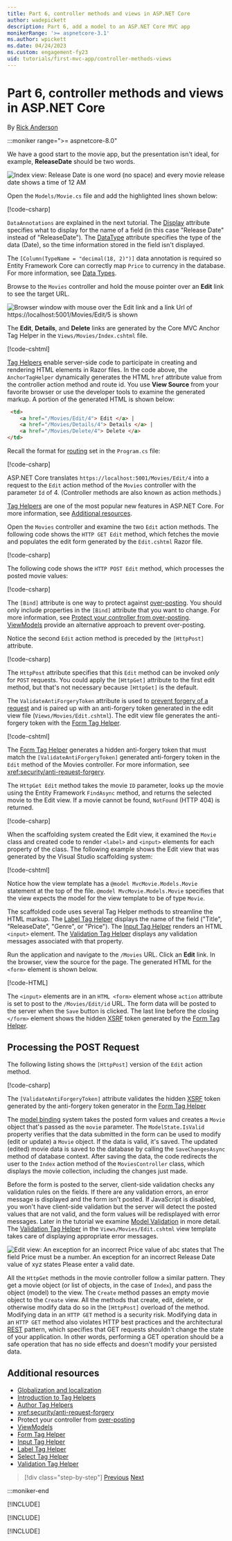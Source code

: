 ```yaml
---
title: Part 6, controller methods and views in ASP.NET Core
author: wadepickett
description: Part 6, add a model to an ASP.NET Core MVC app
monikerRange: '>= aspnetcore-3.1'
ms.author: wpickett
ms.date: 04/24/2023
ms.custom: engagement-fy23
uid: tutorials/first-mvc-app/controller-methods-views
---
```


# Part 6, controller methods and views in ASP.NET Core

By [Rick Anderson](https://twitter.com/RickAndMSFT)

:::moniker range=">= aspnetcore-8.0"

We have a good start to the movie app, but the presentation isn't ideal, for example, **ReleaseDate** should be two words.

![Index view: Release Date is one word (no space) and every movie release date shows a time of 12 AM](~/tutorials/first-mvc-app/working-with-sql/_static/m80.png)

Open the `Models/Movie.cs` file and add the highlighted lines shown below:

[!code-csharp[](~/tutorials/first-mvc-app/start-mvc/sample/mvcmovie80/Models/Movie.cs?name=Second&highlight=2,3,12-13,16)]

`DataAnnotations` are explained in the next tutorial. The [Display](xref:System.ComponentModel.DataAnnotations.DisplayAttribute) attribute specifies what to display for the name of a field (in this case "Release Date" instead of "ReleaseDate"). The [DataType](xref:System.ComponentModel.DataAnnotations.DataTypeAttribute) attribute specifies the type of the data (Date), so the time information stored in the field isn't displayed.

The `[Column(TypeName = "decimal(18, 2)")]` data annotation is required so Entity Framework Core can correctly map `Price` to currency in the database. For more information, see [Data Types](/ef/core/modeling/relational/data-types).

Browse to the `Movies` controller and hold the mouse pointer over an **Edit** link to see the target URL.

![Browser window with mouse over the Edit link and a link Url of https://localhost:5001/Movies/Edit/5 is shown](~/tutorials/first-mvc-app/controller-methods-views/_static/edit80.png)

The **Edit**, **Details**, and **Delete** links are generated by the Core MVC Anchor Tag Helper in the `Views/Movies/Index.cshtml` file.

[!code-cshtml[](~/tutorials/first-mvc-app/start-mvc/sample/MvcMovie60/Views/Movies/IndexOriginal.cshtml?highlight=1-3&range=46-50)]

[Tag Helpers](xref:mvc/views/tag-helpers/intro) enable server-side code to participate in creating and rendering HTML elements in Razor files. In the code above, the `AnchorTagHelper` dynamically generates the HTML `href` attribute value from the controller action method and route id. You use **View Source** from your favorite browser or use the developer tools to examine the generated markup. A portion of the generated HTML is shown below:

```html
 <td>
    <a href="/Movies/Edit/4"> Edit </a> |
    <a href="/Movies/Details/4"> Details </a> |
    <a href="/Movies/Delete/4"> Delete </a>
</td>
```

Recall the format for [routing](xref:mvc/controllers/routing) set in the `Program.cs` file:

[!code-csharp[](~/tutorials/first-mvc-app/start-mvc/sample/MvcMovie60/Program.cs?name=MapControllerRoute&highlight=3)]

ASP.NET Core translates `https://localhost:5001/Movies/Edit/4` into a request to the `Edit` action method of the `Movies` controller with the parameter `Id` of 4. (Controller methods are also known as action methods.)

[Tag Helpers](xref:mvc/views/tag-helpers/intro) are one of the most popular new features in ASP.NET Core. For more information, see [Additional resources](#additional-resources).

<a name="get-post"></a>

Open the `Movies` controller and examine the two `Edit` action methods. The following code shows the `HTTP GET Edit` method, which fetches the movie and populates the edit form generated by the `Edit.cshtml` Razor file.

[!code-csharp[](~/tutorials/first-mvc-app/start-mvc/sample/MvcMovie60/Controllers/MoviesController.cs?name=EditGet)]

The following code shows the `HTTP POST Edit` method, which processes the posted movie values:

[!code-csharp[](~/tutorials/first-mvc-app/start-mvc/sample/MvcMovie60/Controllers/MoviesController.cs?name=EditPost)]

The `[Bind]` attribute is one way to protect against [over-posting](/aspnet/mvc/overview/getting-started/getting-started-with-ef-using-mvc/implementing-basic-crud-functionality-with-the-entity-framework-in-asp-net-mvc-application#overpost). You should only include properties in the `[Bind]` attribute that you want to change. For more information, see [Protect your controller from over-posting](/aspnet/mvc/overview/getting-started/getting-started-with-ef-using-mvc/implementing-basic-crud-functionality-with-the-entity-framework-in-asp-net-mvc-application). [ViewModels](https://rachelappel.com/use-viewmodels-to-manage-data-amp-organize-code-in-asp-net-mvc-applications/) provide an alternative approach to prevent over-posting.

Notice the second `Edit` action method is preceded by the `[HttpPost]` attribute.

[!code-csharp[](~/tutorials/first-mvc-app/start-mvc/sample/MvcMovie60/Controllers/MoviesController.cs?name=EditPost&highlight=4)]

The `HttpPost` attribute specifies that this `Edit` method can be invoked *only* for `POST` requests. You could apply the `[HttpGet]` attribute to the first edit method, but that's not necessary because `[HttpGet]` is the default.

The `ValidateAntiForgeryToken` attribute is used to [prevent forgery of a request](xref:security/anti-request-forgery) and is paired up with an anti-forgery token generated in the edit view file (`Views/Movies/Edit.cshtml`). The edit view file generates the anti-forgery token with the [Form Tag Helper](xref:mvc/views/working-with-forms).

[!code-cshtml[](~/tutorials/first-mvc-app/start-mvc/sample/MvcMovie60/Views/Movies/EditOriginal.cshtml?range=13)]

The [Form Tag Helper](xref:mvc/views/working-with-forms) generates a hidden anti-forgery token that must match the `[ValidateAntiForgeryToken]` generated anti-forgery token in the `Edit` method of the Movies controller. For more information, see <xref:security/anti-request-forgery>.

The `HttpGet Edit` method takes the movie `ID` parameter, looks up the movie using the Entity Framework `FindAsync` method, and returns the selected movie to the Edit view. If a movie cannot be found, `NotFound` (HTTP 404) is returned.

[!code-csharp[](~/tutorials/first-mvc-app/start-mvc/sample/MvcMovie60/Controllers/MoviesController.cs?name=EditGet)]

When the scaffolding system created the Edit view, it examined the `Movie` class and created code to render `<label>` and `<input>` elements for each property of the class. The following example shows the Edit view that was generated by the Visual Studio scaffolding system:

[!code-cshtml[](~/tutorials/first-mvc-app/start-mvc/sample/MvcMovie60/Views/Movies/EditOriginal.cshtml)]

Notice how the view template has a `@model MvcMovie.Models.Movie` statement at the top of the file. `@model MvcMovie.Models.Movie` specifies that the view expects the model for the view template to be of type `Movie`.

The scaffolded code uses several Tag Helper methods to streamline the HTML markup. The [Label Tag Helper](xref:mvc/views/working-with-forms) displays the name of the field ("Title", "ReleaseDate", "Genre", or "Price"). The [Input Tag Helper](xref:mvc/views/working-with-forms) renders an HTML `<input>` element. The [Validation Tag Helper](xref:mvc/views/working-with-forms) displays any validation messages associated with that property.

Run the application and navigate to the `/Movies` URL. Click an **Edit** link. In the browser, view the source for the page. The generated HTML for the `<form>` element is shown below.

[!code-HTML[](~/tutorials/first-mvc-app/start-mvc/sample/MvcMovie80/Views/Shared/edit_view_source.html?highlight=1,6,10,17,24,28)]

The `<input>` elements are in an `HTML <form>` element whose `action` attribute is set to post to the `/Movies/Edit/id` URL. The form data will be posted to the server when the `Save` button is clicked. The last line before the closing `</form>` element shows the hidden [XSRF](xref:security/anti-request-forgery) token generated by the [Form Tag Helper](xref:mvc/views/working-with-forms).

## Processing the POST Request

The following listing shows the `[HttpPost]` version of the `Edit` action method.

[!code-csharp[](~/tutorials/first-mvc-app/start-mvc/sample/MvcMovie60/Controllers/MoviesController.cs?name=EditPost)]

The `[ValidateAntiForgeryToken]` attribute validates the hidden [XSRF](xref:security/anti-request-forgery) token generated by the anti-forgery token generator in the [Form Tag Helper](xref:mvc/views/working-with-forms)

The [model binding](xref:mvc/models/model-binding) system takes the posted form values and creates a `Movie` object that's passed as the `movie` parameter. The `ModelState.IsValid` property verifies that the data submitted in the form can be used to modify (edit or update) a `Movie` object. If the data is valid, it's saved. The updated (edited) movie data is saved to the database by calling the `SaveChangesAsync` method of database context. After saving the data, the code redirects the user to the `Index` action method of the `MoviesController` class, which displays the movie collection, including the changes just made.

Before the form is posted to the server, client-side validation checks any validation rules on the fields. If there are any validation errors, an error message is displayed and the form isn't posted. If JavaScript is disabled, you won't have client-side validation but the server will detect the posted values that are not valid, and the form values will be redisplayed with error messages. Later in the tutorial we examine [Model Validation](xref:mvc/models/validation) in more detail. The [Validation Tag Helper](xref:mvc/views/working-with-forms) in the `Views/Movies/Edit.cshtml` view template takes care of displaying appropriate error messages.

![Edit view: An exception for an incorrect Price value of abc states that The field Price must be a number. An exception for an incorrect Release Date value of xyz states Please enter a valid date.](~/tutorials/first-mvc-app/controller-methods-views/_static/val80.png)

All the `HttpGet` methods in the movie controller follow a similar pattern. They get a movie object (or list of objects, in the case of `Index`), and pass the object (model) to the view. The `Create` method passes an empty movie object to the `Create` view. All the methods that create, edit, delete, or otherwise modify data do so in the `[HttpPost]` overload of the method. Modifying data in an `HTTP GET` method is a security risk. Modifying data in an `HTTP GET` method also violates HTTP best practices and the architectural [REST](http://rest.elkstein.org/) pattern, which specifies that GET requests shouldn't change the state of your application. In other words, performing a GET operation should be a safe operation that has no side effects and doesn't modify your persisted data.

## Additional resources

* [Globalization and localization](xref:fundamentals/localization)
* [Introduction to Tag Helpers](xref:mvc/views/tag-helpers/intro)
* [Author Tag Helpers](xref:mvc/views/tag-helpers/authoring)
* <xref:security/anti-request-forgery>
* Protect your controller from [over-posting](/aspnet/mvc/overview/getting-started/getting-started-with-ef-using-mvc/implementing-basic-crud-functionality-with-the-entity-framework-in-asp-net-mvc-application)
* [ViewModels](https://rachelappel.com/use-viewmodels-to-manage-data-amp-organize-code-in-asp-net-mvc-applications/)
* [Form Tag Helper](xref:mvc/views/working-with-forms)
* [Input Tag Helper](xref:mvc/views/working-with-forms)
* [Label Tag Helper](xref:mvc/views/working-with-forms)
* [Select Tag Helper](xref:mvc/views/working-with-forms)
* [Validation Tag Helper](xref:mvc/views/working-with-forms)

> [!div class="step-by-step"]
> [Previous](~/tutorials/first-mvc-app/working-with-sql.md)
> [Next](~/tutorials/first-mvc-app/search.md)

:::moniker-end

[!INCLUDE[](~/tutorials/first-mvc-app/controller-methods-views/includes/controller-methods-views7.md)]

[!INCLUDE[](~/tutorials/first-mvc-app/controller-methods-views/includes/controller-methods-views6.md)]

[!INCLUDE[](~/tutorials/first-mvc-app/controller-methods-views/includes/controller-methods-views3-5.md)]
